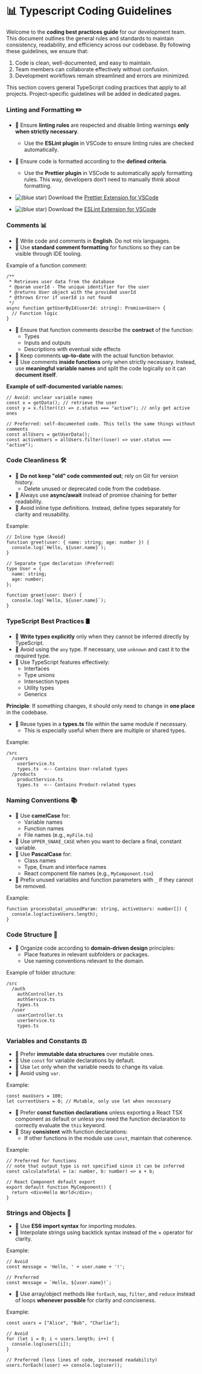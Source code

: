 # 📊 Typescript Coding Guidelines

Welcome to the **coding best practices guide** for our development team. This document outlines the general rules and standards to maintain consistency, readability, and efficiency across our codebase. By following these guidelines, we ensure that:

1. Code is clean, well-documented, and easy to maintain.
2. Team members can collaborate effectively without confusion.
3. Development workflows remain streamlined and errors are minimized.

This section covers general TypeScript coding practices that apply to all projects. Project-specific guidelines will be added in dedicated pages.

### Linting and Formatting ✏️

- 🔴 Ensure **linting rules** are respected and disable linting warnings **only when strictly necessary**.
  - Use the **ESLint plugin** in VSCode to ensure linting rules are checked automatically.
- 🔴 Ensure code is formatted according to the **defined criteria**.
  - Use the **Prettier plugin** in VSCode to automatically apply formatting rules. This way, developers don’t need to manually think about formatting.

- ![(blue star)](https://ingsw24.atlassian.net/wiki/s/983568617/6452/22b46684228f7dfd67aa2db571d580f5e4a63d45/_/images/icons/emoticons/72/2699.png)
 Download the [Prettier Extension for VSCode](https://marketplace.visualstudio.com/items?itemName=esbenp.prettier-vscode)
- ![(blue star)](https://ingsw24.atlassian.net/wiki/s/983568617/6452/22b46684228f7dfd67aa2db571d580f5e4a63d45/_/images/icons/emoticons/72/2699.png)
 Download the [ESLint Extension for VSCode](https://marketplace.visualstudio.com/items?itemName=dbaeumer.vscode-eslint)

### Comments 📊

- 🔴 Write code and comments in **English**. Do not mix languages.
- 🔴 Use **standard comment formatting** for functions so they can be visible through IDE tooling.

Example of a function comment:

```
/**
 * Retrieves user data from the database
 * @param userId - The unique identifier for the user
 * @returns User object with the provided userId
 * @throws Error if userId is not found
 */
async function getUserById(userId: string): Promise<User> {
  // Function logic
}
```

- 🔴 Ensure that function comments describe the **contract** of the function:
  - Types
  - Inputs and outputs
  - Descriptions with eventual side effects
- 🔴 Keep comments **up-to-date** with the actual function behavior.
- 🔴 Use comments **inside functions** only when strictly necessary. Instead, use **meaningful variable names** and split the code logically so it can **document itself**.

**Example of self-documented variable names:**

```
// Avoid: unclear variable names
const x = getData(); // retrieve the user
const y = x.filter((z) => z.status === "active"); // only get active ones

// Preferred: self-documented code. This tells the same things without comments
const allUsers = getUserData();
const activeUsers = allUsers.filter((user) => user.status === "active");
```

### Code Cleanliness 🛠️

- 🔴 **Do not keep "old" code commented out**; rely on Git for version history.
  - Delete unused or deprecated code from the codebase.
- 🔴 Always use **async/await** instead of promise chaining for better readability.
- 🔴 Avoid inline type definitions. Instead, define types separately for clarity and reusability.

Example:

```
// Inline type (Avoid)
function greet(user: { name: string; age: number }) {
  console.log(`Hello, ${user.name}`);
}

// Separate type declaration (Preferred)
type User = {
  name: string;
  age: number;
};

function greet(user: User) {
  console.log(`Hello, ${user.name}`);
}
```

### TypeScript Best Practices 🛢️

- 🔴 **Write types explicitly** only when they cannot be inferred directly by TypeScript.
- 🔴 Avoid using the `any` type. If necessary, use `unknown` and cast it to the required type.
- 🔴 Use TypeScript features effectively:
  - Interfaces
  - Type unions
  - Intersection types
  - Utility types
  - Generics

**Principle**: If something changes, it should only need to change in **one place** in the codebase.

- 🔴 Reuse types in a **types.ts** file within the same module if necessary.
  - This is especially useful when there are multiple or shared types.

Example:

```
/src
  /users
    userService.ts
    types.ts  <-- Contains User-related types
  /products
    productService.ts
    types.ts  <-- Contains Product-related types
```

### Naming Conventions 📚

- 🔴 Use **camelCase** for:
  - Variable names
  - Function names
  - File names (e.g., `myFile.ts`)
- 🔴 Use `UPPER_SNAKE_CASE` when you want to declare a final, constant variable.
- 🔴 Use **PascalCase** for:
  - Class names
  - Type, Enum and interface names
  - React component file names (e.g., `MyComponent.tsx`)
- 🔴 Prefix unused variables and function parameters with `_` if they cannot be removed.

Example:

```
function processData(_unusedParam: string, activeUsers: number[]) {
  console.log(activeUsers.length);
}
```

### Code Structure 📁

- 🔴 Organize code according to **domain-driven design** principles:
  - Place features in relevant subfolders or packages.
  - Use naming conventions relevant to the domain.

Example of folder structure:

```
/src
  /auth
    authController.ts
    authService.ts
    types.ts
  /user
    userController.ts
    userService.ts
    types.ts
```

### Variables and Constants ⚖️

- 🔴 Prefer **immutable data structures** over mutable ones.
- 🔴 Use `const` for variable declarations by default.
- 🔴 Use `let` only when the variable needs to change its value.
- 🔴 Avoid using `var`.

Example:

```
const maxUsers = 100;
let currentUsers = 0; // Mutable, only use let when necessary
```

- 🔴 Prefer **const function declarations** unless exporting a React TSX component as default or unless you need the function declaration to correctly evaluate the `this` keyword.
- 🔴 Stay **consistent** with function declarations:
  - If other functions in the module use `const`, maintain that coherence.

Example:

```
// Preferred for functions
// note that output type is not specified since it can be inferred
const calculateTotal = (a: number, b: number) => a + b;

// React Component default export
export default function MyComponent() {
  return <div>Hello World</div>;
}
```

### Strings and Objects 📏

- 🔴 Use **ES6 import syntax** for importing modules.
- 🔴 Interpolate strings using backtick syntax instead of the + operator for clarity.

Example:

```
// Avoid
const message = 'Hello, ' + user.name + '!';

// Preferred
const message = `Hello, ${user.name}!`;
```

- 🔴 Use array/object methods like `forEach`, `map`, `filter`, and `reduce` instead of loops **whenever possible** for clarity and conciseness.

Example:

```
const users = ["Alice", "Bob", "Charlie"];

// Avoid
for (let i = 0; i < users.length; i++) {
  console.log(users[i]);
}

// Preferred (less lines of code, increased readability)
users.forEach((user) => console.log(user));
```